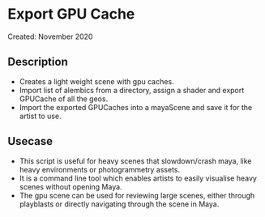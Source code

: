 # Export GPU Cache

Created: November 2020

## Description
 - Creates a light weight scene with gpu caches.
 - Import list of alembics from a directory, assign a shader and export GPUCache of all the geos. 
 - Import the exported GPUCaches into a mayaScene and save it for the artist to use.
	
## Usecase
- This script is useful for heavy scenes that slowdown/crash maya, like heavy environments or photogrammetry assets. 
- It is a command line tool which enables artists to easily visualise heavy scenes without opening Maya.
- The gpu scene can be used for reviewing large scenes, either through playblasts or directly navigating through the scene in Maya.

